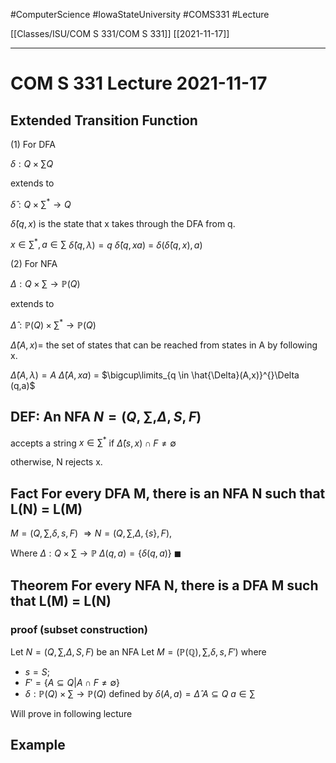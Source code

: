 #ComputerScience  #IowaStateUniversity  #COMS331 
#Lecture

[[Classes/ISU/COM S 331/COM S 331]] [[2021-11-17]]

---

# COM S 331 Lecture 2021-11-17

## Extended Transition Function

 (1) For DFA

$\delta : Q \times \sum Q$

extends to 

$\hat{\delta} : Q \times \sum^* \rightarrow Q$

$\hat{\delta}(q,x)$ is the state that x takes through the DFA from q.

$x \in \sum^*, a \in \sum$
$\hat{\delta}(q,\lambda) = q$
$\hat{\delta}(q, xa)$ = $\delta(\hat{\delta}(q,x),a)$


(2) For NFA


$\Delta : Q \times \sum \rightarrow \mathbb{P}(Q)$

extends to 

$\hat{\Delta} : \mathbb{P}(Q) \times \sum^* \rightarrow \mathbb{P}(Q)$

$\hat{\Delta}(A, x)=$ the set of states that can be reached from states in A by following x.


$\hat{\Delta}(A, \lambda) = A$
$\hat{\Delta}(A, xa)$ = $\bigcup\limits_{q \in  \hat{\Delta}(A,x)}^{}\Delta (q,a)$

## DEF: An NFA $N = (Q, \sum, \Delta, S ,F)$
accepts a string $x \in \sum^*$ if $\hat{\Delta}(s,x) \cap F \not= \emptyset$

otherwise, N rejects x.

## Fact For every DFA M, there is an NFA N such that L(N) = L(M)

$M = (Q, \sum, \delta, s, F)$
$\Rightarrow N = (Q, \sum, \Delta, \{s\},F)$,

Where $\Delta: Q \times \sum \rightarrow \mathbb{P}$
$\Delta(q,a) = \{\delta(q,a)\}$ $\blacksquare$

## Theorem  For every NFA N, there is a DFA M such that L(M) = L(N)


### proof (subset construction)

Let $N = (Q, \sum, \Delta, S, F)$ be an NFA
Let $M = (\mathbb{P(Q)}, \sum, \delta, s, F')$ where 

- $s = S;$
- $F' = \{A \subseteq Q | A \cap F \not= \emptyset\}$
- $\delta : \mathbb{P}(Q) \times \sum \rightarrow \mathbb{P}(Q)$
	defined by $\delta(A, a) = \hat{\Delta}$
	$A \subseteq Q$
	$a \in \sum$
	
Will prove in following lecture 

## Example 

